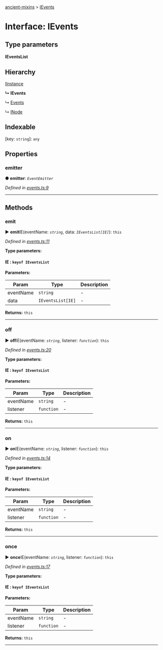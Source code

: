 [ancient-mixins](../README.md) > [IEvents](../interfaces/ievents.md)



# Interface: IEvents

## Type parameters
#### IEventsList 
## Hierarchy


 [IInstance](iinstance.md)

**↳ IEvents**

↳  [Events](../classes/events.md)




↳  [INode](inode.md)










## Indexable

\[key: `string`\]:&nbsp;`any`

## Properties
<a id="emitter"></a>

###  emitter

**●  emitter**:  *`EventEmitter`* 

*Defined in [events.ts:9](https://github.com/AncientSouls/Mixins/blob/499453d/src/lib/events.ts#L9)*





___


## Methods
<a id="emit"></a>

###  emit

► **emit**IE(eventName: *`string`*, data: *`IEventsList[IE]`*): `this`



*Defined in [events.ts:11](https://github.com/AncientSouls/Mixins/blob/499453d/src/lib/events.ts#L11)*



**Type parameters:**

#### IE :  `keyof IEventsList`
**Parameters:**

| Param | Type | Description |
| ------ | ------ | ------ |
| eventName | `string`   |  - |
| data | `IEventsList[IE]`   |  - |





**Returns:** `this`





___

<a id="off"></a>

###  off

► **off**IE(eventName: *`string`*, listener: *`function`*): `this`



*Defined in [events.ts:20](https://github.com/AncientSouls/Mixins/blob/499453d/src/lib/events.ts#L20)*



**Type parameters:**

#### IE :  `keyof IEventsList`
**Parameters:**

| Param | Type | Description |
| ------ | ------ | ------ |
| eventName | `string`   |  - |
| listener | `function`   |  - |





**Returns:** `this`





___

<a id="on"></a>

###  on

► **on**IE(eventName: *`string`*, listener: *`function`*): `this`



*Defined in [events.ts:14](https://github.com/AncientSouls/Mixins/blob/499453d/src/lib/events.ts#L14)*



**Type parameters:**

#### IE :  `keyof IEventsList`
**Parameters:**

| Param | Type | Description |
| ------ | ------ | ------ |
| eventName | `string`   |  - |
| listener | `function`   |  - |





**Returns:** `this`





___

<a id="once"></a>

###  once

► **once**IE(eventName: *`string`*, listener: *`function`*): `this`



*Defined in [events.ts:17](https://github.com/AncientSouls/Mixins/blob/499453d/src/lib/events.ts#L17)*



**Type parameters:**

#### IE :  `keyof IEventsList`
**Parameters:**

| Param | Type | Description |
| ------ | ------ | ------ |
| eventName | `string`   |  - |
| listener | `function`   |  - |





**Returns:** `this`





___


